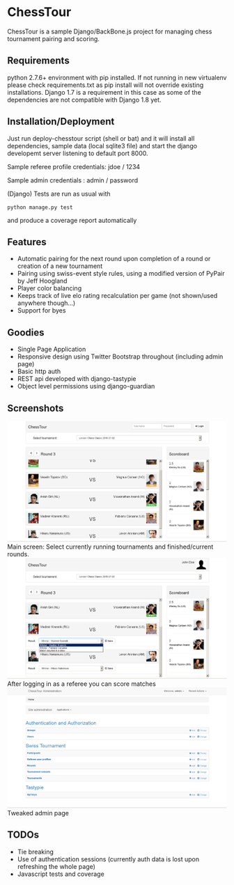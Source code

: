 ChessTour
=============

ChessTour is a sample Django/BackBone.js project for managing chess tournament pairing and scoring. 

Requirements
------------
python 2.7.6+ environment with pip installed.
If not running in new virtualenv please check requirements.txt as pip install will not override existing installations. Django 1.7 is a requirement in this case as some of the dependencies are not compatible with Django 1.8 yet.


Installation/Deployment
-----------------------
Just run deploy-chesstour script (shell or bat) and it will install all dependencies, sample data (local sqlite3 file) and start the django developemt server listening to default port 8000.

Sample referee profile credentials: jdoe / 1234

Sample admin credentials          : admin / password

(Django) Tests are run as usual with

```
python manage.py test
```

and produce a coverage report automatically

Features
--------
- Automatic pairing for the next round upon completion of a round or creation of a new tournament
- Pairing using swiss-event style rules, using a modified version of PyPair by Jeff Hoogland
- Player color balancing
- Keeps track of live elo rating recalculation per game (not shown/used anywhere though...)
- Support for byes

Goodies
-------
- Single Page Application
- Responsive design using Twitter Bootstrap throughout (including admin page)
- Basic http auth
- REST api developed with django-tastypie
- Object level permissions using django-guardian

Screenshots
-----------
![Main webapp screen](/docs/mainpage.png?raw=true "Main webapp screen")
Main screen: Select currently running tournaments and finished/current rounds.
![Logged in view](/docs/logged.png?raw=true "Logged in view")
After logging in as a referee you can score matches
![Admin main page](/docs/admin.png?raw=true "Admin main page")
Tweaked admin page 

TODOs
-----
- Tie breaking
- Use of authentication sessions (currently auth data is lost upon refreshing the whole page)
- Javascript tests and coverage
